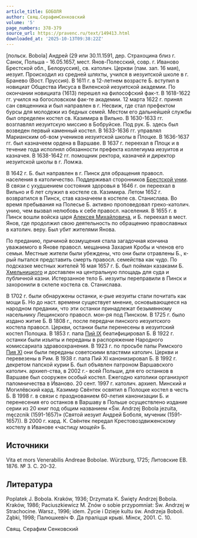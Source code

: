 ```yaml
---
article_title: БОБОЛЯ
author: Свящ.СерафимСенковский
volume: '5'
page_numbers: 378-379
source_url: https://pravenc.ru/text/149413.html
downloaded_at: '2025-10-13T09:38:22Z'
---
```


[польск. Bobola] Андрей (29 или 30.11.1591, дер. Страхоцина близ г. Санок, Польша - 16.05.1657, мест. Янов-Полесский, совр. г. Иваново Брестской обл., Белоруссия), св. католич. Церкви (пам. зап. 16 мая), иезуит. Происходил из средней шляхты, учился в иезуитской школе в г. Бранево (Вост. Пруссия). В 1611 г. в 12-летнем возрасте Б. вступил в новициат Общества Иисуса в Виленской иезуитской академии. По окончании новициата (1613) перешел на философский фак-т. В 1618-1622 гг. учился на богословском фак-те академии. 12 марта 1622 г. принял сан священника и был направлен в г. Несвиж, где стал префектом бурсы для молодежи из бедных семей. Местом его дальнейшей службы был определен костел св. Казимира в Вильно. В 1630-1633 гг. возглавлял иезуитскую миссию в Бобруйске. Под рук. Б. здесь был возведен первый каменный костел. В 1633-1636 гг. управлял Марианским об-вом учеников иезуитской школы в Плоцке. В 1636-1637 гг. был казначеем ордена в Варшаве. В 1637 г. переехал в Плоцк и в течение года исполнял обязанности префекта коллегиума иезуитов и казначея. В 1638-1642 гг. помощник ректора, казначей и директор иезуитской школы в г. Ломжа.

В 1642 г. Б. был направлен в г. Пинск для обращения правосл. населения в католичество. Поддерживал сторонников [Брестской унии](<https://pravenc.ru/text/Брестская уния.html>). В связи с ухудшением состояния здоровья в 1646 г. он переехал в Вильно и 6 лет служил в костеле св. Казимира. Летом 1652 г. возвратился в Пинск, став казначеем в костеле св. Станислава. Во время пребывания на Полесье Б. активно проповедовал греко-католич. унию, чем вызвал нелюбовь к себе правосл. населения. В 1655 г. в Пинск вошли войска царя [Алексея Михайловича](<https://pravenc.ru/text/Алексея Михайловича.html>), и Б. переехал в мест. Янов, где продолжил свою деятельность по обращению православных в католич. веру. Был убит жителями Янова.

По преданию, причиной возмущения стала загадочная кончина уважаемого в Янове правосл. мещанина Захария Кробы и членов его семьи. Местные жители были убеждены, что они были отравлены Б., к-рый пытался представить смерть правосл. семейства как чудо. По подсказке местных жителей 16 мая 1657 г. Б. был пойман казаками Б. [Хмельницкого](https://pravenc.ru/text/Хмельницкий.html) и доставлен на центральную площадь для суда и публичной казни. Истерзанное тело Б. иезуиты переправили в Пинск и захоронили в склепе костела св. Станислава.

В 1702 г. были обнаружены останки, к-рые иезуиты стали почитать как мощи Б. Но до наст. времени существует мнение, основывающееся на народном предании, что эти останки принадлежат безымянному насельнику Лещинского правосл. мон-ря под Пинском. В 1725 г. было издано житие Б. В 1808 г., после передачи пинского иезуитского костела правосл. Церкви, останки были перенесены в иезуитский костел Полоцка. В 1853 г. папа [Пий IX](<https://pravenc.ru/text/Пий IX.html>) беатифицировал Б. В 1922 г. останки были изъяты и переданы в распоряжение Народного комиссариата здравоохранения. В 1923 г. по просьбе папы Римского [Пия XI](<https://pravenc.ru/text/Пий XI.html>) они были переданы советскими властями католич. Церкви и перевезены в Рим. В 1938 г. папа Пий XI канонизировал Б. В 1992 г. декретом папской курии Б. был объявлен патроном Варшавского католич. архиеп-ства, в 2002 г.- всей Польши, для его останков в Варшаве был сооружен особый костел. Ежегодно католики организуют паломничества в Иваново. 20 сент. 1997 г. католич. архиеп. Минский и Могилёвский кард. Казимир Свёнтек освятил в Полоцке костел в честь Б. В 1998 г. в связи с празднованием 60-летия канонизации Б. и перенесения его останков в Варшаву в Польше осуществлено издание серии из 20 книг под общим названием «Św. Andrzej Bobola jezuita, męczcnik (1591-1657)» (Святой иезуит Андрей Боболя, мученик (1591-1657)). В 2000 г. кард. К. Свёнтек передал Крестовоздвиженскому костелу в Иванове «частицу мощей» Б.

## Источники

Vita et mors Venerabilis Andreae Bobolae. Würzburg, 1725; Литовские ЕВ. 1876. № 3. С. 20-32.

## Литература

Poplatek J. Bobola. Kraków, 1936; Drzymata K. Święty Andrzej Bobola. Kraków, 1986; Paciuszkiewicz M. Znów о sobie przypomniat: Św. Andrzej w Strachocine. Warsz., 1996; idem. Życie i Dzieje kultu św. Andrzeja Boboli. Ząbki, 1998; Палюшкевiч Ф. Да пралiцця крывi. Мiнск, 2001. С. 10.

Свящ.  Серафим   Сенковский
